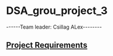# DSA_grou_project_3

------Team leader: Csillag ALex--------

## [Project Requirements](https://moodle.ms.sapientia.ro/pluginfile.php/20482/mod_resource/content/3/Projekt3.pdf)
